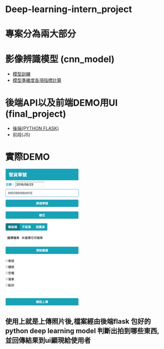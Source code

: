 # Deep-learning-intern_project

# 專案分為兩大部分

# 影像辨識模型 (cnn_model)
* [模型訓練](https://github.com/qwertad/Deep-learning-intern_project/blob/master/cnn_model/train.py)
* [模型準確度各項指標計算](https://github.com/qwertad/Deep-learning-intern_project/blob/master/cnn_model/evaluate.py)

# 後端API以及前端DEMO用UI (final_project)
* [後端(PYTHON FLASK)](https://github.com/qwertad/Deep-learning-intern_project/blob/master/final_project/app.py)
* 前段(JS)


# 實際DEMO
![DEMO](https://github.com/qwertad/Deep-learning-intern_project/blob/master/images/ffff.JPG)

## 使用上就是上傳照片後,檔案經由後端flask 包好的python deep learning model 判斷出拍到哪些東西,並回傳結果到ui顯現給使用者 
 
